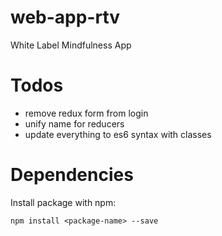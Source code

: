 # web-app-rtv
White Label Mindfulness App

# Todos

* remove redux form from login
* unify name for reducers
* update everything to es6 syntax with classes


# Dependencies

Install package with npm:

```
npm install <package-name> --save
```